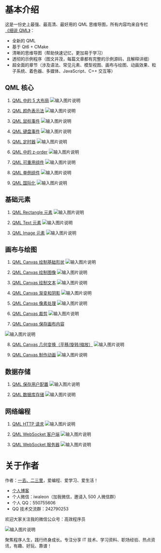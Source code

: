 # 基本介绍

这是一份史上最强、最高清、最好用的 QML 思维导图，所有内容均来自专栏 [《细说 QML》](https://waleon.blog.csdn.net/article/details/58064240)：

- 全新的 QML
- 基于 Qt6 + CMake
- 清晰的思维导图（帮助快速记忆，更加易于学习）
- 透彻的示例程序（图文并茂，每篇文章都有完整的示例源码，且解释详细）
- 超全面的章节（涉及语法、常见元素、模型视图、画布与绘图、动画效果、粒子系统、着色器、多媒体、JavaScript、C++ 交互等）

## QML 核心

1. [QML 中的 5 大布局](https://waleon.blog.csdn.net/article/details/129222151)
![输入图片说明](assets/core/QML%20%E4%B8%AD%E7%9A%84%205%20%E5%A4%A7%E5%B8%83%E5%B1%80.png)

2. [QML 颜色表示法](https://waleon.blog.csdn.net/article/details/129230582)
![输入图片说明](assets/core/QML%20%E9%A2%9C%E8%89%B2%E8%A1%A8%E7%A4%BA%E6%B3%95.png)

3. [QML 鼠标事件](https://waleon.blog.csdn.net/article/details/129252688)
![输入图片说明](assets/core/QML%20%E9%BC%A0%E6%A0%87%E4%BA%8B%E4%BB%B6.png)

4. [QML 键盘事件](https://waleon.blog.csdn.net/article/details/129309600)
![输入图片说明](assets/core/QML%20%E9%94%AE%E7%9B%98%E4%BA%8B%E4%BB%B6.png)

5. [QML 定时器](https://waleon.blog.csdn.net/article/details/129340128)
![输入图片说明](assets/core/QML%20%E5%AE%9A%E6%97%B6%E5%99%A8.png)

6. [QML 中的 z-order](https://waleon.blog.csdn.net/article/details/129351643)
![输入图片说明](assets/core/QML%20%E4%B8%AD%E7%9A%84%20z-order.png)

7. [QML 可重用组件](https://waleon.blog.csdn.net/article/details/129456882)
![输入图片说明](assets/core/QML%20%E5%8F%AF%E9%87%8D%E7%94%A8%E7%BB%84%E4%BB%B6.png)

8. [QML 单例组件](https://waleon.blog.csdn.net/article/details/132052748)
![输入图片说明](assets/core/QML%20%E5%8D%95%E4%BE%8B%E7%BB%84%E4%BB%B6.png)

9. [QML 国际化](https://waleon.blog.csdn.net/article/details/129705799)
![输入图片说明](assets/core/QML%20%E5%9B%BD%E9%99%85%E5%8C%96.png)


## 基础元素
1. [QML Rectangle 元素](https://waleon.blog.csdn.net/article/details/129814075)
![输入图片说明](assets/item/QML%20Rectangle%20%E5%85%83%E7%B4%A0.png)

2. [QML Text 元素](https://waleon.blog.csdn.net/article/details/130977326)
![输入图片说明](assets/item/QML%20Text%20%E5%85%83%E7%B4%A0.png)

3. [QML Image 元素](https://waleon.blog.csdn.net/article/details/131197531)
![输入图片说明](assets/item/QML%20Image%20%E5%85%83%E7%B4%A0.png)

## 画布与绘图

1. [QML Canvas 绘制基础形状](https://waleon.blog.csdn.net/article/details/131254637)
![输入图片说明](assets/canvas/QML%20Canvas%20%E7%BB%98%E5%88%B6%E5%9F%BA%E7%A1%80%E5%BD%A2%E7%8A%B6.png)

2. [QML Canvas 绘制图像](https://waleon.blog.csdn.net/article/details/131317973)
![输入图片说明](assets/canvas/QML%20Canvas%20%E7%BB%98%E5%88%B6%E5%9B%BE%E5%83%8F.png)

3. [QML Canvas 绘制文本](https://waleon.blog.csdn.net/article/details/131344711)
![输入图片说明](assets/canvas/QML%20Canvas%20%E7%BB%98%E5%88%B6%E6%96%87%E6%9C%AC.png)

4. [QML Canvas 渐变和阴影](https://waleon.blog.csdn.net/article/details/131394488)
![输入图片说明](assets/canvas/QML%20Canvas%20%E6%B8%90%E5%8F%98%E5%92%8C%E9%98%B4%E5%BD%B1.png)

5. [QML Canvas 像素处理](https://waleon.blog.csdn.net/article/details/131435731)
![输入图片说明](assets/canvas/QML%20Canvas%20%E5%83%8F%E7%B4%A0%E5%A4%84%E7%90%86.png)

6. [QML Canvas 裁剪](https://waleon.blog.csdn.net/article/details/131472181)
![输入图片说明](assets/canvas/QML%20Canvas%20%E8%A3%81%E5%89%AA.png)

7. [QML Canvas 保存画布内容](https://waleon.blog.csdn.net/article/details/131537197)

![输入图片说明](assets/canvas/QML%20Canvas%20%E4%BF%9D%E5%AD%98%E7%94%BB%E5%B8%83%E5%86%85%E5%AE%B9.png)

8. [QML Canvas 几何变换（平移/旋转/缩放）](https://waleon.blog.csdn.net/article/details/131655394)
![输入图片说明](assets/canvas/QML%20Canvas%20%E5%87%A0%E4%BD%95%E5%8F%98%E6%8D%A2%EF%BC%88%E5%B9%B3%E7%A7%BB_%E6%97%8B%E8%BD%AC_%E7%BC%A9%E6%94%BE%EF%BC%89.png)

9. [QML Canvas 制作动画](https://waleon.blog.csdn.net/article/details/131581909)
![输入图片说明](assets/canvas/QML%20Canvas%20%E5%88%B6%E4%BD%9C%E5%8A%A8%E7%94%BB.png)

## 数据存储

1. [QML 保存用户配置](https://waleon.blog.csdn.net/article/details/132073943)
![输入图片说明](assets/storage/QML%20%E4%BF%9D%E5%AD%98%E7%94%A8%E6%88%B7%E9%85%8D%E7%BD%AE.png)

2. [QML 数据库存储](https://waleon.blog.csdn.net/article/details/132156646)
![输入图片说明](assets/storage/QML%20%E6%95%B0%E6%8D%AE%E5%BA%93%E5%AD%98%E5%82%A8.png)

## 网络编程

1. [QML HTTP 请求](https://waleon.blog.csdn.net/article/details/132235514)
![输入图片说明](assets/network/QML%20HTTP%20%E8%AF%B7%E6%B1%82.png)

2. [QML WebSocket 客户端](https://waleon.blog.csdn.net/article/details/132344612)
![输入图片说明](assets/network/QML%20WebSocket%20%E5%AE%A2%E6%88%B7%E7%AB%AF.png)


3. [QML WebSocket 服务器](https://waleon.blog.csdn.net/article/details/132361628)
![输入图片说明](assets/network/QML%20WebSocket%20%E6%9C%8D%E5%8A%A1%E5%99%A8.png)

# 关于作者

作者：[一去、二三里](https://waleon.blog.csdn.net/)，爱编程、爱学习、爱生活！

- [个人博客](https://waleon.blog.csdn.net/)
- 个人微信：iwaleon（加我微信，邀请入 500 人微信群）
- 个人 QQ：550755606
- QQ 技术交流群：242790253

欢迎大家关注我的微信公众号：高效程序员

![输入图片说明](assets/qrcode.jpg)

聚焦程序人生，践行终身成长。专注分享 IT 技术、学习资料、职场经验、热点资讯，有趣、好玩、靠谱！
